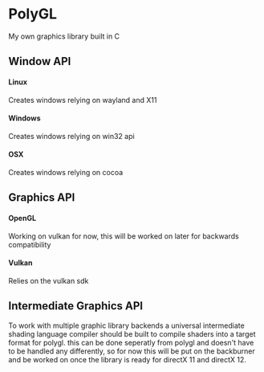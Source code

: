# PolyGL
My own graphics library built in C <br>

## Window API
#### Linux
Creates windows relying on wayland and X11

#### Windows
Creates windows relying on win32 api

#### OSX
Creates windows relying on cocoa

## Graphics API
#### OpenGL
Working on vulkan for now, this will be worked on later for backwards compatibility

#### Vulkan
Relies on the vulkan sdk


## Intermediate Graphics API
To work with multiple graphic library backends a universal intermediate shading language compiler should be built to compile shaders into a target format for polygl.
this can be done seperatly from polygl and doesn't have to be handled any differently, so for now this will be put on the backburner and be worked on once the library is ready for directX 11 and directX 12.